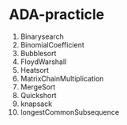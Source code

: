 # ADA-practicle
1. Binarysearch
2. BinomialCoefficient
3. Bubblesort
4. FloydWarshall
5. Heatsort
6. MatrixChainMultiplication
7. MergeSort
8. Quickshort
9. knapsack
10. longestCommonSubsequence
